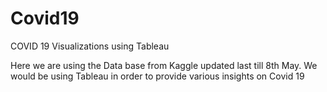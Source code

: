 # Covid19
COVID 19 Visualizations using Tableau

Here we are using the Data base from Kaggle updated last till 8th May. We would be using Tableau in order to provide various insights on Covid 19
